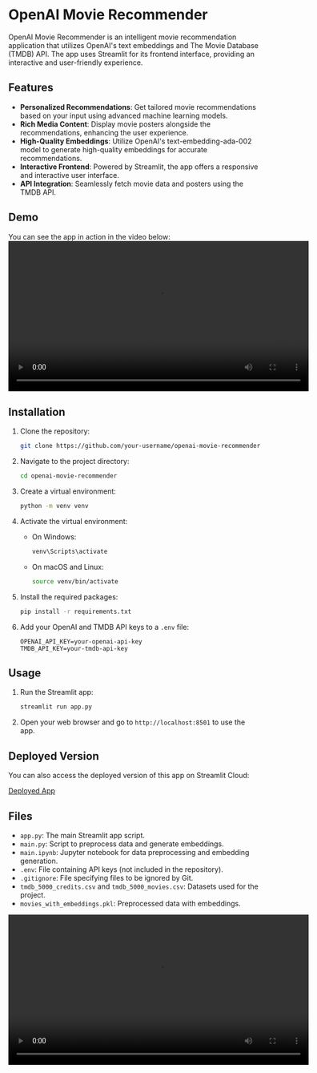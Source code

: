 # OpenAI Movie Recommender

OpenAI Movie Recommender is an intelligent movie recommendation application that utilizes OpenAI's text embeddings and The Movie Database (TMDB) API. The app uses Streamlit for its frontend interface, providing an interactive and user-friendly experience.

## Features

- **Personalized Recommendations**: Get tailored movie recommendations based on your input using advanced machine learning models.
- **Rich Media Content**: Display movie posters alongside the recommendations, enhancing the user experience.
- **High-Quality Embeddings**: Utilize OpenAI's text-embedding-ada-002 model to generate high-quality embeddings for accurate recommendations.
- **Interactive Frontend**: Powered by Streamlit, the app offers a responsive and interactive user interface.
- **API Integration**: Seamlessly fetch movie data and posters using the TMDB API.

## Demo

You can see the app in action in the video below:
<video width="600" controls>
  <source src="demo.mp4" type="video/mp4">
</video>

## Installation

1. Clone the repository:

    ```bash
    git clone https://github.com/your-username/openai-movie-recommender.git
    ```

2. Navigate to the project directory:

    ```bash
    cd openai-movie-recommender
    ```

3. Create a virtual environment:

    ```bash
    python -m venv venv
    ```

4. Activate the virtual environment:

    - On Windows:

      ```bash
      venv\Scripts\activate
      ```

    - On macOS and Linux:

      ```bash
      source venv/bin/activate
      ```

5. Install the required packages:

    ```bash
    pip install -r requirements.txt
    ```

6. Add your OpenAI and TMDB API keys to a `.env` file:

    ```env
    OPENAI_API_KEY=your-openai-api-key
    TMDB_API_KEY=your-tmdb-api-key
    ```

## Usage

1. Run the Streamlit app:

    ```bash
    streamlit run app.py
    ```

2. Open your web browser and go to `http://localhost:8501` to use the app.

## Deployed Version

You can also access the deployed version of this app on Streamlit Cloud:

[Deployed App](https://openai-movie-recommender-zg5ah67y9xe8fqywptstbq.streamlit.app/)

## Files

- `app.py`: The main Streamlit app script.
- `main.py`: Script to preprocess data and generate embeddings.
- `main.ipynb`: Jupyter notebook for data preprocessing and embedding generation.
- `.env`: File containing API keys (not included in the repository).
- `.gitignore`: File specifying files to be ignored by Git.
- `tmdb_5000_credits.csv` and `tmdb_5000_movies.csv`: Datasets used for the project.
- `movies_with_embeddings.pkl`: Preprocessed data with embeddings.

<video width="600" controls>
  <source src="demo.mp4" type="video/mp4">
  Your browser does not support the video tag.
</video>
